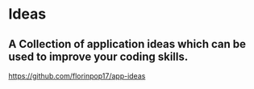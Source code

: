 # Ideas

## A Collection of application ideas which can be used to improve your coding skills.
https://github.com/florinpop17/app-ideas